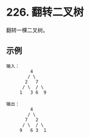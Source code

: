 # 226. 翻转二叉树

翻转一棵二叉树。

## 示例

```
输入：
         4
        / \
       2   7
      / \  / \
     1   3 6  9

输出：
         4
        / \
       7   2
      / \  / \
     9   6 3  1

```

